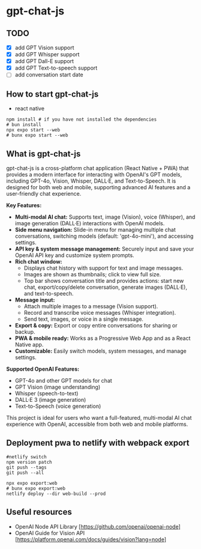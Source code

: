 # gpt-chat-js

## TODO

- [x] add GPT Vision support
- [x] add GPT Whisper support
- [x] add GPT Dall-E support
- [x] add GPT Text-to-speech support
- [ ] add conversation start date

## How to start gpt-chat-js

- react native

```shell
npm install # if you have not installed the dependencies
# bun install
npx expo start --web
# bunx expo start --web
```

## What is gpt-chat-js

gpt-chat-js is a cross-platform chat application (React Native + PWA) that provides a modern interface for interacting with OpenAI's GPT models, including GPT-4o, Vision, Whisper, DALL·E, and Text-to-Speech. It is designed for both web and mobile, supporting advanced AI features and a user-friendly chat experience.

**Key Features:**
- **Multi-modal AI chat:** Supports text, image (Vision), voice (Whisper), and image generation (DALL·E) interactions with OpenAI models.
- **Side menu navigation:** Slide-in menu for managing multiple chat conversations, switching models (default: 'gpt-4o-mini'), and accessing settings.
- **API key & system message management:** Securely input and save your OpenAI API key and customize system prompts.
- **Rich chat window:**
  - Displays chat history with support for text and image messages.
  - Images are shown as thumbnails; click to view full size.
  - Top bar shows conversation title and provides actions: start new chat, export/copy/delete conversation, generate images (DALL·E), and text-to-speech.
- **Message input:**
  - Attach multiple images to a message (Vision support).
  - Record and transcribe voice messages (Whisper integration).
  - Send text, images, or voice in a single message.
- **Export & copy:** Export or copy entire conversations for sharing or backup.
- **PWA & mobile ready:** Works as a Progressive Web App and as a React Native app.
- **Customizable:** Easily switch models, system messages, and manage settings.

**Supported OpenAI Features:**
- GPT-4o and other GPT models for chat
- GPT Vision (image understanding)
- Whisper (speech-to-text)
- DALL·E 3 (image generation)
- Text-to-Speech (voice generation)

This project is ideal for users who want a full-featured, multi-modal AI chat experience with OpenAI, accessible from both web and mobile platforms.

## Deployment pwa to netlify with webpack export

```shell
#netlify switch
npm version patch
git push --tags
git push --all

npx expo export:web
# bunx expo export:web
netlify deploy --dir web-build --prod

```

## Useful resources

- OpenAI Node API Library [https://github.com/openai/openai-node]
- OpenAI Guide for Vision API [https://platform.openai.com/docs/guides/vision?lang=node]
